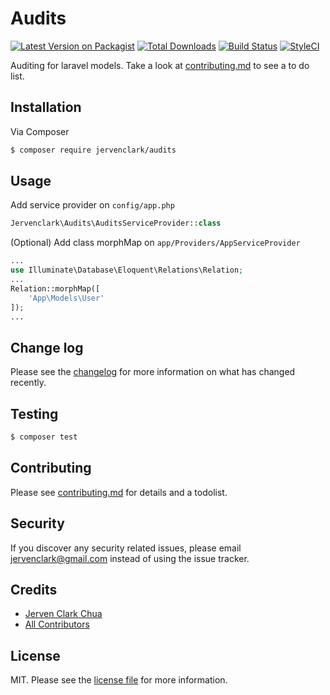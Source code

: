 # Audits

[![Latest Version on Packagist][ico-version]][link-packagist]
[![Total Downloads][ico-downloads]][link-downloads]
[![Build Status][ico-travis]][link-travis]
[![StyleCI][ico-styleci]][link-styleci]

Auditing for laravel models. Take a look at [contributing.md](contributing.md) to see a to do list.

## Installation

Via Composer

``` bash
$ composer require jervenclark/audits
```

## Usage

Add service provider on `config/app.php`
```php
Jervenclark\Audits\AuditsServiceProvider::class
```
(Optional) Add class morphMap on `app/Providers/AppServiceProvider`
```php
...
use Illuminate\Database\Eloquent\Relations\Relation;
...
Relation::morphMap([
    'App\Models\User'
]);
...
```

## Change log

Please see the [changelog](changelog.md) for more information on what has changed recently.

## Testing

``` bash
$ composer test
```

## Contributing

Please see [contributing.md](contributing.md) for details and a todolist.

## Security

If you discover any security related issues, please email jervenclark@gmail.com instead of using the issue tracker.

## Credits

- [Jerven Clark Chua][link-author]
- [All Contributors][link-contributors]

## License

MIT. Please see the [license file](license.md) for more information.

[ico-version]: https://img.shields.io/packagist/v/jervenclark/audits.svg?style=flat-square
[ico-downloads]: https://img.shields.io/packagist/dt/jervenclark/audits.svg?style=flat-square
[ico-travis]: https://img.shields.io/travis/jervenclark/audits/master.svg?style=flat-square
[ico-styleci]: https://styleci.io/repos/12345678/shield

[link-packagist]: https://packagist.org/packages/jervenclark/audits
[link-downloads]: https://packagist.org/packages/jervenclark/audits
[link-travis]: https://travis-ci.org/jervenclark/audits
[link-styleci]: https://styleci.io/repos/12345678
[link-author]: https://github.com/jervenclark
[link-contributors]: ../../contributors]
